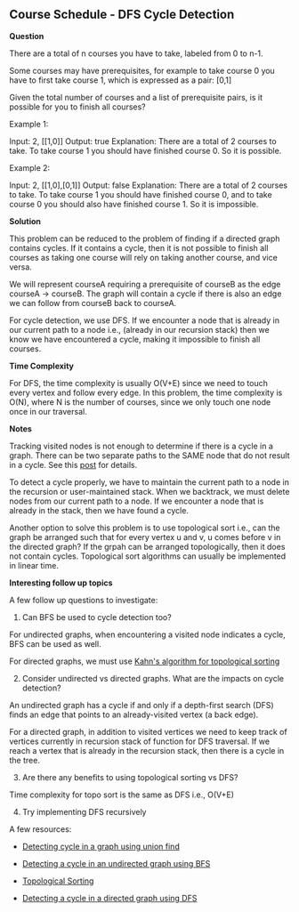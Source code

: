 <h2>Course Schedule - DFS Cycle Detection</h3>

**Question**

There are a total of n courses you have to take, labeled from 0 to n-1.

Some courses may have prerequisites, for example to take course 0 you have to first take course 1, which is expressed as a pair: [0,1]

Given the total number of courses and a list of prerequisite pairs, is it possible for you to finish all courses?

Example 1:

Input: 2, [[1,0]] 
Output: true
Explanation: There are a total of 2 courses to take. To take course 1 you should have finished course 0. So it is possible.

Example 2:

Input: 2, [[1,0],[0,1]]
Output: false
Explanation: There are a total of 2 courses to take. To take course 1 you should have finished course 0, and to take course 0 you should also have finished course 1. So it is impossible.

**Solution**

This problem can be reduced to the problem of finding if a directed graph contains cycles. If it contains a cycle, then it is not possible to finish all courses as taking one course will rely on taking another course, and vice versa.

We will represent courseA requiring a prerequisite of courseB as the edge courseA -> courseB. The graph will contain a cycle if there is also an edge we can follow from courseB back to courseA.

For cycle detection, we use DFS. If we encounter a node that is already in our current path to a node i.e.,
(already in our recursion stack) then we know we have encountered a cycle, making it impossible to finish all courses.

**Time Complexity**

For DFS, the time complexity is usually O(V+E) since we need to touch every vertex and follow every edge. In this problem, the time complexity is O(N), where N is the number of courses, since we only touch one node once in our traversal.

**Notes**

Tracking visited nodes is not enough to determine if there is a cycle in a graph. There can be two separate paths to the SAME node that do not result in a cycle. See this [post](https://stackoverflow.com/a/2869661/1718640) for details.

To detect a cycle properly, we have to maintain the current path to a node in the recursion or user-maintained stack. When we backtrack, we must delete nodes from our current path to a node. If we encounter a node that is already in the stack, then we have found a cycle.

Another option to solve this problem is to use topological sort i.e., can the graph be arranged such that 
for every vertex u and v, u comes before v in the directed graph? If the grpah can be arranged topologically,
then it does not contain cycles. Topological sort algorithms can usually be implemented in linear time.

**Interesting follow up topics**

A few follow up questions to investigate: 

1) Can BFS be used to cycle detection too?

For undirected graphs, when encountering a visited node indicates a cycle, BFS can be used as well.

For directed graphs, we must use [Kahn's algorithm for topological sorting](https://www.geeksforgeeks.org/detect-cycle-in-a-directed-graph-using-bfs/)

2) Consider undirected vs directed graphs. What are the impacts on cycle detection?

An undirected graph has a cycle if and only if a depth-first search (DFS) finds an edge that points to an already-visited vertex (a back edge).

For a directed graph, in addition to visited vertices we need to keep track of vertices currently in recursion stack of function for DFS traversal. If we reach a vertex that is already in the recursion stack, then there is a cycle in the tree.

3) Are there any benefits to using topological sorting vs DFS?

Time complexity for topo sort is the same as DFS i.e., O(V+E)

4) Try implementing DFS recursively

A few resources:

- [Detecting cycle in a graph using union find](https://www.geeksforgeeks.org/union-find/)

- [Detecting a cycle in an undirected graph using BFS](https://www.geeksforgeeks.org/detect-cycle-in-an-undirected-graph-using-bfs/)

- [Topological Sorting](https://www.geeksforgeeks.org/topological-sorting/)

- [Detecting a cycle in a directed graph using DFS](https://www.geeksforgeeks.org/detect-cycle-in-a-graph/)
